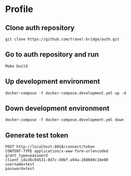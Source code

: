 # Profile

## Clone auth repository
    git clone https://github.com/travel-bridge/auth.git

## Go to auth repository and run
    Make build

## Up development environment
    docker-compose -f docker-compose.development.yml up -d

## Down development environment
    docker-compose -f docker-compose.development.yml down

## Generate test token
    POST http://localhost:8010/connect/token
    CONTENT-TYPE application/x-www-form-urlencoded
    grant_type=password
    client_id=36c04531-8d7c-49bf-a94a-260689c16e00
    username=test
    password=test